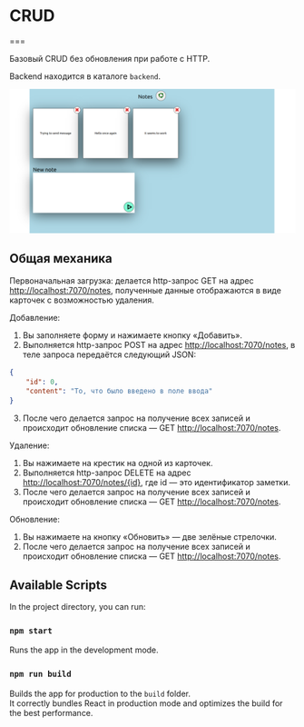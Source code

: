 # CRUD

===

Базовый CRUD без обновления при работе с HTTP.

Backend находится в каталоге `backend`.

![CRUD](./assets/notes-app.png)

## Общая механика

Первоначальная загрузка: делается http-запрос GET на адрес <http://localhost:7070/notes>, полученные данные отображаются в виде карточек с возможностью удаления.

Добавление:

1. Вы заполняете форму и нажимаете кнопку «Добавить».
2. Выполняется http-запрос POST на адрес <http://localhost:7070/notes>, в теле запроса передаётся следующий JSON:

```json
{
    "id": 0,
    "content": "То, что было введено в поле ввода"
}
```

3. После чего делается запрос на получение всех записей и происходит обновление списка — GET <http://localhost:7070/notes>.

Удаление:

1. Вы нажимаете на крестик на одной из карточек.
2. Выполняется http-запрос DELETE на адрес <http://localhost:7070/notes/{id}>, где id — это идентификатор заметки.
3. После чего делается запрос на получение всех записей и происходит обновление списка — GET <http://localhost:7070/notes>.

Обновление:

1. Вы нажимаете на кнопку «Обновить» — две зелёные стрелочки.
2. После чего делается запрос на получение всех записей и происходит обновление списка — GET <http://localhost:7070/notes>.

## Available Scripts

In the project directory, you can run:

### `npm start`

Runs the app in the development mode.

### `npm run build`

Builds the app for production to the `build` folder.\
It correctly bundles React in production mode and optimizes the build for the best performance.
